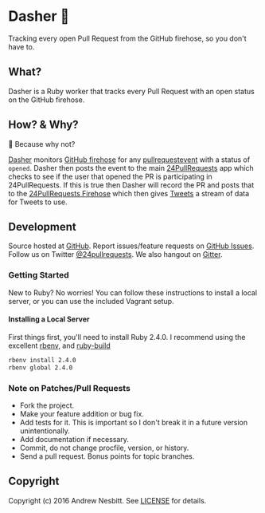 # Dasher :gift:

Tracking every open Pull Request from the GitHub firehose, so you don't have to.

## What?

Dasher is a Ruby worker that tracks every Pull Request with an open status on the GitHub firehose.

## How? & Why?

:gift: Because why not?

[Dasher](https://github.com/24pullrequests/dasher) monitors [GitHub firehose](http://github-firehose.herokuapp.com/events) for any [pullrequestevent](https://developer.github.com/v3/activity/events/types/#pullrequestevent) with a status of ```opened```. Dasher then posts the event to the main [24PullRequests](https://github.com/24pullrequests/24pullrequests) app which checks to see if the user that opened the PR is participating in 24PullRequests. If this is true then Dasher will record the PR and posts that to the [24PullRequests Firehose](https://github.com/24pullrequests/firehose) which then gives [Tweets](https://github.com/24pullrequests/tweets) a stream of data for Tweets to use.

## Development

Source hosted at [GitHub](http://github.com/24pullrequests/dasher).
Report issues/feature requests on [GitHub Issues](http://github.com/24pullrequests/dasher/issues). Follow us on Twitter [@24pullrequests](https://twitter.com/24pullrequests). We also hangout on [Gitter](https://gitter.im/24pullrequests/24pullrequests).

### Getting Started

New to Ruby? No worries! You can follow these instructions to install a local server, or you can use the included Vagrant setup.

#### Installing a Local Server

First things first, you'll need to install Ruby 2.4.0. I recommend using the excellent [rbenv](https://github.com/sstephenson/rbenv),
and [ruby-build](https://github.com/sstephenson/ruby-build)

```bash
rbenv install 2.4.0
rbenv global 2.4.0
```

### Note on Patches/Pull Requests

 * Fork the project.
 * Make your feature addition or bug fix.
 * Add tests for it. This is important so I don't break it in a
   future version unintentionally.
 * Add documentation if necessary.
 * Commit, do not change procfile, version, or history.
 * Send a pull request. Bonus points for topic branches.

## Copyright

Copyright (c) 2016 Andrew Nesbitt. See [LICENSE](https://github.com/24pullrequests/dasher/blob/master/LICENSE) for details.
